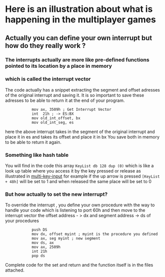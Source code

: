 # Here is an illustration about what is happening in the multiplayer games
## Actually you can define your own interrupt but how do they really work ?

### The interrupts actually are more like pre-defined functions pointed to its location by a place in memory
### which is called the interrupt vector 
The code actually has a snippet extracting the segment and offset adresses of the original interrupt and saving it. It is so important to save these adresses to be able to return it at the end of your program.
```
            mov ax, 3509h ; Get Interrupt Vector
            int  21h ; -> ES:BX 
            mov old_int_offset, bx
            mov old_int_seg, es
```
here the above interrupt takes in the segment of the original interrupt and place it in es and takes its offset and place it in bx
You save both in memory to be able to return it again.
### Something like hash table
You will find in the code this array ``` KeyList db 128 dup (0) ``` which is like a look up table where you access it by the key pressed 
or release as illustrated in [multi-key-input](https://github.com/amir-kedis/Assembly-x86-helper/tree/main/multi-key-input)
for example if the up arrow is pressed ``` [KeyList + 48h] ``` will be set to 1 and when released the same place will be set to 0
### But how actually to set the new interrupt?
To override the interrupt , you define your own procedure with the way to handle your code which is listening to port 60h
and then move to the interrupt vector the offset address - > dx and segment address -> ds of your procedures
```
            push DS 
            mov dx, offset myint ; myint is the procedure you defined
            mov ax, seg myint ; new segment
            mov ds, ax 
            mov ax, 2509h
            int 21h
            pop ds  
``` 
Complete code for the set and return and the function itself is in the files attached.